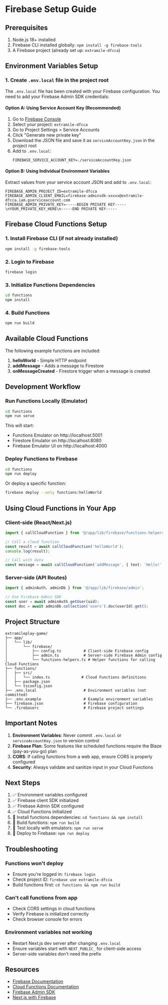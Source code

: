 # Firebase Setup Guide

## Prerequisites

1. Node.js 18+ installed
2. Firebase CLI installed globally: `npm install -g firebase-tools`
3. A Firebase project (already set up: `extramile-dfcca`)

## Environment Variables Setup

### 1. Create `.env.local` file in the project root

The `.env.local` file has been created with your Firebase configuration. You need to add your Firebase Admin SDK credentials:

#### Option A: Using Service Account Key (Recommended)

1. Go to [Firebase Console](https://console.firebase.google.com/)
2. Select your project: `extramile-dfcca`
3. Go to Project Settings > Service Accounts
4. Click "Generate new private key"
5. Download the JSON file and save it as `serviceAccountKey.json` in the project root
6. Add to `.env.local`:
   ```
   FIREBASE_SERVICE_ACCOUNT_KEY=./serviceAccountKey.json
   ```

#### Option B: Using Individual Environment Variables

Extract values from your service account JSON and add to `.env.local`:
```
FIREBASE_ADMIN_PROJECT_ID=extramile-dfcca
FIREBASE_ADMIN_CLIENT_EMAIL=firebase-adminsdk-xxxxx@extramile-dfcca.iam.gserviceaccount.com
FIREBASE_ADMIN_PRIVATE_KEY=-----BEGIN PRIVATE KEY-----\nYOUR_PRIVATE_KEY_HERE\n-----END PRIVATE KEY-----
```

## Firebase Cloud Functions Setup

### 1. Install Firebase CLI (if not already installed)

```bash
npm install -g firebase-tools
```

### 2. Login to Firebase

```bash
firebase login
```

### 3. Initialize Functions Dependencies

```bash
cd functions
npm install
```

### 4. Build Functions

```bash
npm run build
```

## Available Cloud Functions

The following example functions are included:

1. **helloWorld** - Simple HTTP endpoint
2. **addMessage** - Adds a message to Firestore
3. **onMessageCreated** - Firestore trigger when a message is created

## Development Workflow

### Run Functions Locally (Emulator)

```bash
cd functions
npm run serve
```

This will start:
- Functions Emulator on http://localhost:5001
- Firestore Emulator on http://localhost:8080
- Firebase Emulator UI on http://localhost:4000

### Deploy Functions to Firebase

```bash
cd functions
npm run deploy
```

Or deploy a specific function:

```bash
firebase deploy --only functions:helloWorld
```

## Using Cloud Functions in Your App

### Client-side (React/Next.js)

```typescript
import { callCloudFunction } from '@/app/lib/firebase/functions-helpers';

// Call a cloud function
const result = await callCloudFunction('helloWorld');
console.log(result);

// Call with data
const message = await callCloudFunction('addMessage', { text: 'Hello!' });
```

### Server-side (API Routes)

```typescript
import { adminAuth, adminDb } from '@/app/lib/firebase/admin';

// Use Firebase Admin SDK
const user = await adminAuth.getUser(uid);
const doc = await adminDb.collection('users').doc(userId).get();
```

## Project Structure

```
extramileplay-game/
├── app/
│   └── lib/
│       └── firebase/
│           ├── config.ts          # Client-side Firebase config
│           ├── admin.ts           # Server-side Firebase Admin config
│           └── functions-helpers.ts # Helper functions for calling Cloud Functions
├── functions/
│   ├── src/
│   │   └── index.ts              # Cloud Functions definitions
│   ├── package.json
│   └── tsconfig.json
├── .env.local                     # Environment variables (not committed)
├── .env.example                   # Example environment variables
├── firebase.json                  # Firebase configuration
└── .firebaserc                    # Firebase project settings
```

## Important Notes

1. **Environment Variables**: Never commit `.env.local` or `serviceAccountKey.json` to version control
2. **Firebase Plan**: Some features like scheduled functions require the Blaze (pay-as-you-go) plan
3. **CORS**: If calling functions from a web app, ensure CORS is properly configured
4. **Security**: Always validate and sanitize input in your Cloud Functions

## Next Steps

1. ✅ Environment variables configured
2. ✅ Firebase client SDK initialized
3. ✅ Firebase Admin SDK configured
4. ✅ Cloud Functions initialized
5. 🔄 Install functions dependencies: `cd functions && npm install`
6. 🔄 Build functions: `npm run build`
7. 🔄 Test locally with emulators: `npm run serve`
8. 🔄 Deploy to Firebase: `npm run deploy`

## Troubleshooting

### Functions won't deploy
- Ensure you're logged in: `firebase login`
- Check project ID: `firebase use extramile-dfcca`
- Build functions first: `cd functions && npm run build`

### Can't call functions from app
- Check CORS settings in cloud functions
- Verify Firebase is initialized correctly
- Check browser console for errors

### Environment variables not working
- Restart Next.js dev server after changing `.env.local`
- Ensure variables start with `NEXT_PUBLIC_` for client-side access
- Server-side variables don't need the prefix

## Resources

- [Firebase Documentation](https://firebase.google.com/docs)
- [Cloud Functions Documentation](https://firebase.google.com/docs/functions)
- [Firebase Admin SDK](https://firebase.google.com/docs/admin/setup)
- [Next.js with Firebase](https://firebase.google.com/docs/web/setup)

